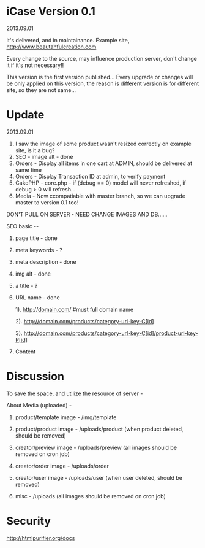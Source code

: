 iCase Version 0.1
==================

2013.09.01

It's delivered, and in maintainance.
Example site, http://www.beautahfulcreation.com

Every change to the source, may influence production server, don't change it if it's not necessary!!

This version is the first version published...
Every upgrade or changes will be only applied on this version, the reason is different version is for different site, so they are not same...


Update
========

2013.09.01

1. I saw the image of some product wasn't resized correctly on example site, is it a bug?
2. SEO - image alt - done
3. Orders - Display all items in one cart at ADMIN, should be delivered at same time
4. Orders - Display Transaction ID at admin, to verify payment
5. CakePHP - core.php - if (debug == 0) model will never refreshed, if debug > 0 will refresh...
6. Media - Now ccompatiable with master branch, so we can upgrade master to version 0.1 too!

DON'T PULL ON SERVER - NEED CHANGE IMAGES AND DB......


SEO basic --

1. page title - done
2. meta keywords - ?
3. meta description - done
4. img alt - done
5. a title - ?
6. URL name - done

    1). http://domain.com/ #must full domain name

    2). http://domain.com/products/category-url-key-C[id]

    3). http://domain.com/products/category-url-key-C[id]/product-url-key-P[id]

7. Content

Discussion
=============

To save the space, and utilize the resource of server - 

About Media (uploaded) - 

1. product/template image - /img/template
2. product/product image - /uploads/product (when product deleted, should be removed)

3. creator/preview image - /uploads/preview (all images should be removed on cron job)
4. creator/order image - /uploads/order
5. creator/user image - /uploads/user (when user deleted, should be removed)

6. misc - /uploads (all images should be removed on cron job)

Security
============
http://htmlpurifier.org/docs



